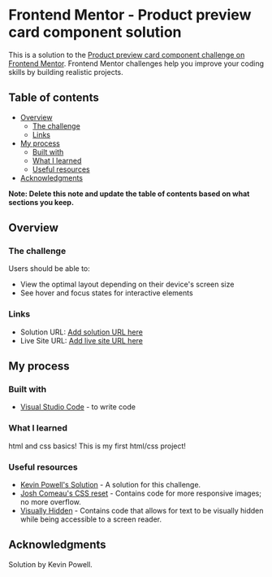 # Frontend Mentor - Product preview card component solution

This is a solution to the [Product preview card component challenge on Frontend Mentor](https://www.frontendmentor.io/challenges/product-preview-card-component-GO7UmttRfa). Frontend Mentor challenges help you improve your coding skills by building realistic projects. 

## Table of contents

- [Overview](#overview)
  - [The challenge](#the-challenge)
  - [Links](#links)
- [My process](#my-process)
  - [Built with](#built-with)
  - [What I learned](#what-i-learned)
  - [Useful resources](#useful-resources)
- [Acknowledgments](#acknowledgments)

**Note: Delete this note and update the table of contents based on what sections you keep.**

## Overview

### The challenge

Users should be able to:

- View the optimal layout depending on their device's screen size
- See hover and focus states for interactive elements

### Links

- Solution URL: [Add solution URL here](https://your-solution-url.com)
- Live Site URL: [Add live site URL here](http://127.0.0.1:5500/product-preview-card-component-main/index.html)

## My process

### Built with

- [Visual Studio Code](https://code.visualstudio.com/) - to write code

### What I learned

html and css basics! This is my first html/css project!

### Useful resources

- [Kevin Powell's Solution](https://www.youtube.com/watch?v=B2WL6KkqhLQ) - A solution for this challenge.
- [Josh Comeau's CSS reset](https://www.joshwcomeau.com/css/custom-css-reset/) - Contains code for more responsive images; no more overflow.
- [Visually Hidden](https://www.scottohara.me/blog/2017/04/14/inclusively-hidden.html) - Contains code that allows for text to be visually hidden while being accessible to a screen reader.

## Acknowledgments

Solution by Kevin Powell.
